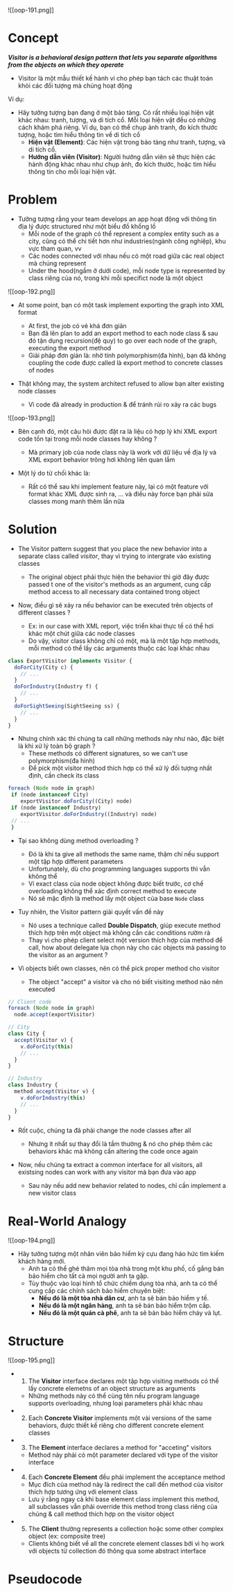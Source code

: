 
![[oop-191.png]]

# Concept 

***Visitor is a behavioral design pattern that lets you separate algorithms from the objects on which they operate***

- Visitor là một mẫu thiết kế hành vi cho phép bạn tách các thuật toán khỏi các đối tượng mà chúng hoạt động


Ví dụ:
- Hãy tưởng tượng bạn đang ở một bảo tàng. Có rất nhiều loại hiện vật khác nhau: tranh, tượng, và di tích cổ. Mỗi loại hiện vật đều có những cách khám phá riêng. Ví dụ, bạn có thể chụp ảnh tranh, đo kích thước tượng, hoặc tìm hiểu thông tin về di tích cổ
	- **Hiện vật (Element)**: Các hiện vật trong bảo tàng như tranh, tượng, và di tích cổ.
	- **Hướng dẫn viên (Visitor)**: Người hướng dẫn viên sẽ thực hiện các hành động khác nhau như chụp ảnh, đo kích thước, hoặc tìm hiểu thông tin cho mỗi loại hiện vật.

# Problem

- Tưởng tượng rằng your team develops an app hoạt động với thông tin địa lý được structured như một biểu đồ khổng lồ
	- Mỗi node of the graph có thể represent a complex entity such as a city, cũng có thể chi tiết hơn như industries(ngành công nghiệp), khu vực tham quan, vv
	- Các nodes connected với nhau nếu có một road giữa các real object mà chúng represent
	- Under the hood(ngầm ở dưới code), mỗi node type is represented by class riêng của nó, trong khi mỗi specifict node là một object

![[oop-192.png]]

- At some point, bạn có một task implement exporting the graph into XML format
	- At first, the job có vẻ khá đơn giản
	- Bạn đã lên plan to add an export method to each node class & sau đó tận dụng recursion(đệ quy) to go over each node of the graph, executing the export method
	- Giải pháp đơn giản là: nhờ tính polymorphism(đa hình), bạn đã không coupling the code được called là export method to concrete classes of nodes
	
- Thật không may, the system architect refused to allow bạn alter existing node classes
	- Vì code đã already in production & để tránh rủi ro xảy ra các bugs 

![[oop-193.png]]

- Bên cạnh đó, một câu hỏi được đặt ra là liệu có hợp lý khi XML export code tồn tại trong mỗi node classes hay không ?
	- Mà primary job của node class này là work với dữ liệu về địa lý và XML export behavior trông hơi không liên quan lắm 
	
- Một lý do từ chối khác là: 
	- Rất có thể sau khi implement feature này, lại có một feature với format khác XML được sinh ra, ... và điều này force bạn phải sửa classes mong manh thêm lần nữa
	

# Solution

- The Visitor pattern suggest that you place the new behavior into a separate class called *visitor*, thay vì trying to intergrate vào existing classes
	- The original object phải thực hiện the behavior thì giờ đây được passed t one of the visitor's methods as an argument, cung cấp method access to all necessary data contained trong object
	
- Now, điều gì sẽ xảy ra nếu behavior can be executed trên objects of different classes ?
	- Ex: in our case with XML report, việc triển khai thực tế có thể hơi khác một chút giữa các node classes
	- Do vậy, visitor class không chỉ có một, mà là một tập hợp methods, mỗi method có thể lấy các arguments thuộc các loại khác nhau

```ts
class ExportVisitor implements Visitor {
  doForCity(City c) { 
    // ...
  }
  doForIndustry(Industry f) { 
    // ...
  }
  doForSightSeeing(SightSeeing ss) { 
    // ...
  }
}
```

- Nhưng chính xác thì chúng ta call những methods này như nào, đặc biệt là khi xử lý toàn bộ graph ?
	- These methods có different signatures, so we can't use polymorphism(đa hình)
	- Để pick một visitor method thích hợp có thể xử lý đối tượng nhất định, cần check its class

```ts
foreach (Node node in graph)
 if (node instanceof City)
 	exportVisitor.doForCity((City) node)
 if (node instanceof Industry)
 	exportVisitor.doForIndustry((Industry) node)
 // ...
 }
```

- Tại sao không dùng method overloading ?
	- Đó là khi ta give all methods the same name, thậm chí nếu support một tập hợp different parameters
	- Unfortunately, dù cho programming languages supports thì vẫn không thể
	- Ví exact class của node object không được biết trước, cơ chế overloading không thể xác định correct method to execute
	- Nó sẽ mặc định là method lấy một object của base `Node` class
	
- Tuy nhiên, the Visitor pattern giải quyết vấn đề này
	- Nó uses a technique called **Double Dispatch**, giúp execute method thích hợp trên một object mà không cần các conditions rườm rà
	- Thay vì cho phép client select một version thích hợp của method để call, how about delegate lựa chọn này cho các objects mà passing to the visitor as an argument ?
	
- Vì objects biết own classes, nên có thể pick proper method cho visitor 
	- The object "accept" a visitor và cho nó biết visiting method nào nên executed
	
```ts
// Client code
foreach (Node node in graph)
  node.accept(exportVisitor)

// City
class City {
  accept(Visitor v) {
    v.doForCity(this)
    // ...
  }
}

// Industry
class Industry {
  method accept(Visitor v) {
    v.doForIndustry(this)
    // ...
  }
}
```

- Rốt cuộc, chúng ta đã phải change the node classes after all
	- Nhưng ít nhất sự thay đổi là tầm thường & nó cho phép thêm các behaviors khác mà không cần altering the code once again
	
- Now, nếu chúng ta extract a common interface for all visitors, all existsing nodes can work with any visitor mà bạn đưa vào app
	- Sau này nếu add new behavior related to nodes, chỉ cần implement a new visitor class
	

# Real-World Analogy

![[oop-194.png]]


- Hãy tưởng tượng một nhân viên bảo hiểm kỳ cựu đang háo hức tìm kiếm khách hàng mới. 
	- Anh ta có thể ghé thăm mọi tòa nhà trong một khu phố, cố gắng bán bảo hiểm cho tất cả mọi người anh ta gặp. 
	- Tùy thuộc vào loại hình tổ chức chiếm dụng tòa nhà, anh ta có thể cung cấp các chính sách bảo hiểm chuyên biệt: 
		- **Nếu đó là một tòa nhà dân cư**, anh ta sẽ bán bảo hiểm y tế.
		- **Nếu đó là một ngân hàng**, anh ta sẽ bán bảo hiểm trộm cắp.
		- **Nếu đó là một quán cà phê**, anh ta sẽ bán bảo hiểm cháy và lụt.

# Structure

![[oop-195.png]]

- 1. The **Visitor** interface declares một tập hợp visiting methods có thể lấy concrete elemetns of an object structure as arguments
	- Những methods này có thể cùng tên nếu program language supports overloading, nhưng loại parameters phải khác nhau
	
- 2. Each **Concrete Visitor** implements một vài versions of the same behaviors, được thiết kế riêng cho different concrete element classes

- 3. The **Element** interface declares a method for "acceting" visitors
	- Method này phải có một parameter declared với type of the visitor interface
	
- 4. Each **Concrete Element** đều phải implement the acceptance method
	- Mục đích của method này là redirect the call đến method của visitor thích hợp tương ứng với element class
	- Lưu ý rằng ngay cả khi base element class implement this method, all subclasses vẫn phải override this method trong class riêng của chúng & call method thích hợp on the visitor object
	
- 5. The **Client** thường represents a collection hoặc some other complex object (ex: composite tree)
	- Clients không biết về all the concrete element classes bới vì họ work với objects từ collection đó thông qua some abstract interface
	
# Pseudocode



